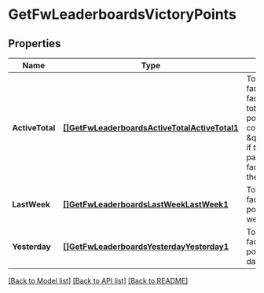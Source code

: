 # GetFwLeaderboardsVictoryPoints

## Properties
Name | Type | Description | Notes
------------ | ------------- | ------------- | -------------
**ActiveTotal** | [**[]GetFwLeaderboardsActiveTotalActiveTotal1**](get_fw_leaderboards_active_total_active_total_1.md) | Top 4 ranking of factions active in faction warfare by total victory points. A faction is considered \&quot;active\&quot; if they have participated in faction warfare in the past 14 days | [default to null]
**LastWeek** | [**[]GetFwLeaderboardsLastWeekLastWeek1**](get_fw_leaderboards_last_week_last_week_1.md) | Top 4 ranking of factions by victory points in the past week | [default to null]
**Yesterday** | [**[]GetFwLeaderboardsYesterdayYesterday1**](get_fw_leaderboards_yesterday_yesterday_1.md) | Top 4 ranking of factions by victory points in the past day | [default to null]

[[Back to Model list]](../README.md#documentation-for-models) [[Back to API list]](../README.md#documentation-for-api-endpoints) [[Back to README]](../README.md)


